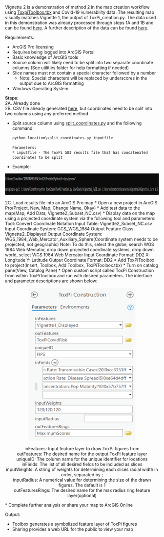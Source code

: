 Vignette 2 is a demonstration of method 2 in the map creation workflow using [ToxpiToolbox.tbx]() and Covid-19 vulnerability data. The resulting map visually matches Vignette 1, the output of ToxPi_creation.py. The data used in this demonstration was already processed through steps 1A and 1B and can be found [here](). A further description of the data can be found [here]().  

Requirements: 
* ArcGIS Pro licensing  
* Requires being logged into ArcGIS Portal  
* Basic knowledge of ArcGIS tools    
* Source column will likely need to be split into two separate coordinate columns  (See utilities folder for help formatting if needed)  
* Slice names must not contain a special character followed by a number 
  * Note: Special characters will be replaced by underscores in the output due to ArcGIS formatting  
* Windows Operating System   

**Steps:**  
2A. Already done  
2B. CSV file already generated [here](), but coordinates need to be split into two columns using any preferred method  
   * Split source column using [split_coordinates.py]() and the following command:
     ```
     python location\split_coordinates.py inputfile
     
     Parameters:
     * inputfile - The ToxPi GUI results file that has concatenated coordinates to be split  
     ````
   * Example: 
<p align = "center">  
<img src="https://github.com/Jonathon-Fleming/ToxPi-GIS/blob/main/Images/ExampleCommand.PNG" data-       canonical-  
src="https://github.com/Jonathon-Fleming/ToxPi-GIS/blob/main/Images/ExampleCommand.PNG" width="900" height="70" />  
</p>  
2C. Load results file into an ArcGIS Pro map   
* Open a new project in ArcGIS Pro(Project, New, Map, Change Name, Okay)  
* Add test data to the map(Map, Add Data, Vignette2_Subset_NC.csv)  
* Display data on the map using a projected coordinate system via the following tool and parameters:  
    Tool: Convert Coordinate Notation  
    Input Table: Vignette2_Subset_NC.csv  
    Input Coordinate System: GCS_WGS_1984  
    Output Feature Class: Vignette2_Displayed  
    Output Coordinate System: WGS_1984_Web_Mercator_Auxiliary_Sphere(Coordinate system needs to be projected, not geographic)  
        Note: To do this, select the globe, search WGS 1984 Web Mercator, drop down projected coordinate systems, drop down world, select WGS 1984 Web Mercator  
    Input Coordinate Format: DD2  
    X: Longitude  
    Y: Latitude  
    Output Coordinate Format: DD2  
* Add ToxPiToolbox to project(Insert, Toolbox, Add Toolbox, ToxPiToolbox.tbx)  
* Turn on catalog pane(View, Catalog Pane)  
* Open custom script called ToxPi Construction from within ToxPiToolbox and run with desired parameters. The interface and parameter descriptions are shown below: 
<p align = "center"> 
<img src="https://github.com/Jonathon-Fleming/ToxPi-GIS/blob/main/Images/ToolInterface.PNG" data-canonical-  
src="https://github.com/Jonathon-Fleming/ToxPi-GIS/blob/main/Images/ToolInterface.PNG" width = "350" height = "500" />  
</p>   
<p align = "center">  
    inFeatures: Input feature layer to draw ToxPi figures from  <br>
    outFeatures: The desired name for the output ToxPi feature layer  <br>
    uniqueID: The column name for the unique identifier for locations  <br>
    inFields: The list of all desired fields to be included as slices  <br>
    inputWeights: A string of weights for determining each slices radial width in order, separated by ;  <br>
    inputRadius: A numerical value for determining the size of the drawn figures. The default is 1  <br>
    outFeaturesRings: The desired name for the max radius ring feature layer(optional) <br>
    </p>   
 * Complete further analysis or share your map to ArcGIS Online  

Output:  
  * Toolbox generates a symbolized feature layer of ToxPi figures     
  * Sharing provides a web URL for the public to view your map  

